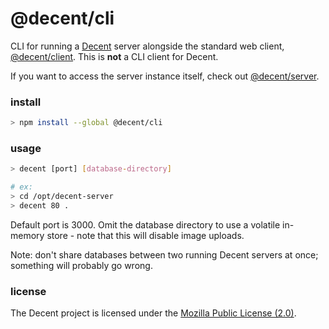 # @decent/cli
CLI for running a [Decent](https://github.com/decent-chat/decent) server alongside the standard web client, [@decent/client](https://github.com/decent-chat/decent/tree/master/packages/client). This is **not** a CLI client for Decent.

If you want to access the server instance itself, check out [@decent/server](https://github.com/decent-chat/decent/tree/master/packages/server).

### install
```sh
> npm install --global @decent/cli
```

### usage
```sh
> decent [port] [database-directory]

# ex:
> cd /opt/decent-server
> decent 80 .
```
Default port is 3000. Omit the database directory to use a volatile in-memory store - note that this will disable image uploads.

Note: don't share databases between two running Decent servers at once; something will probably go wrong.

### license
The Decent project is licensed under the [Mozilla Public License (2.0)](../../LICENSE.txt).

